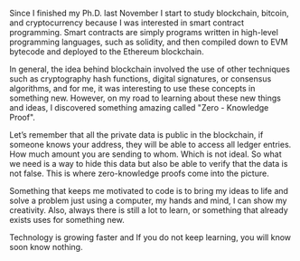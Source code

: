 
Since I finished my Ph.D. last November I start to study blockchain, bitcoin, and cryptocurrency because I was interested in smart contract programming. Smart contracts are simply programs written in high-level programming languages, such as solidity, and then compiled down to EVM bytecode and deployed to the Ethereum blockchain.

In general, the idea behind blockchain involved the use of other techniques such as cryptography hash functions, digital signatures, or consensus algorithms, and for me, it was interesting to use these concepts in something new. However, on my road to learning about these new things and ideas, I discovered something amazing called "Zero - Knowledge Proof".

Let’s remember that all the private data is public in the blockchain, if someone knows your address, they will be able to access all ledger entries. How much amount you are sending to whom. Which is not ideal. So what we need is a way to hide this data but also be able to verify that the data is not false. This is where zero-knowledge proofs come into the picture.
  
Something that keeps me motivated to code is to bring my ideas to life and solve a problem just using a computer, my hands and mind, I can show my creativity. Also, always there is still a lot to learn, or something that already exists uses for something new.

Technology is growing faster and If you do not keep learning, you will know soon know nothing.
